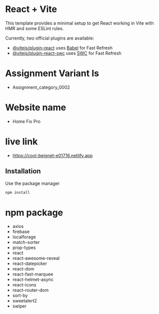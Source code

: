 # React + Vite

This template provides a minimal setup to get React working in Vite with HMR and some ESLint rules.

Currently, two official plugins are available:

- [@vitejs/plugin-react](https://github.com/vitejs/vite-plugin-react/blob/main/packages/plugin-react/README.md) uses [Babel](https://babeljs.io/) for Fast Refresh
- [@vitejs/plugin-react-swc](https://github.com/vitejs/vite-plugin-react-swc) uses [SWC](https://swc.rs/) for Fast Refresh


# Assignment Variant Is
- Assignment_category_0002

# Website name
- Home Fix Pro
# live link
- https://cool-beignet-e01716.netlify.app
## Installation

Use the package manager 

```bash
npm install
```

# npm package
- axios
- firebase
- localforage
- match-sorter
- prop-types
- react
- react-awesome-reveal
- react-datepicker
- react-dom
- react-fast-marquee
- react-helmet-async
- react-icons
- react-router-dom
- sort-by
- sweetalert2
- swiper
